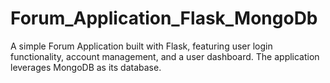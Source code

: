 # Forum_Application_Flask_MongoDb
A simple Forum Application built with Flask, featuring user login functionality, account management, and a user dashboard. The application leverages MongoDB as its database.
